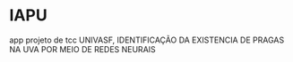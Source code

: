 # IAPU
app projeto de tcc UNIVASF, IDENTIFICAÇÃO DA EXISTENCIA DE PRAGAS NA UVA POR MEIO DE REDES NEURAIS

